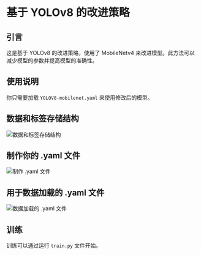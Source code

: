 # 基于 YOLOv8 的改进策略

## 引言

这是基于 YOLOv8 的改进策略，使用了 MobileNetv4 来改进模型。此方法可以减少模型的参数并提高模型的准确性。

## 使用说明

你只需要加载 `YOLOV8-mobilenet.yaml` 来使用修改后的模型。

## 数据和标签存储结构

![数据和标签存储结构](https://github.com/user-attachments/assets/744d5176-421c-4b36-a453-20f652c750f6)

## 制作你的 .yaml 文件

![制作 .yaml 文件](https://github.com/user-attachments/assets/d1b4a233-5c10-47ec-a798-d8deab227878)

## 用于数据加载的 .yaml 文件

![数据加载的 .yaml 文件](https://github.com/user-attachments/assets/4ed428ba-e9c0-43da-9fb2-9f0f3f836f4a)

## 训练

训练可以通过运行 `train.py` 文件开始。

